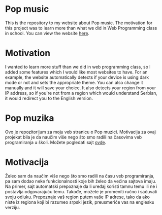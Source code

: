 # Pop music
This is the repository to my website about Pop music. The motivation for this project was to learn more than what we did in Web Programming class in school. You can view the website [here](https://bojanradjenovic.github.io/pop-muzika).

# Motivation
I wanted to learn more stuff than we did in web programming class, so I added some features which I would like most websites to have. For an example, the website automatically detects if your device is using dark mode or not and sets the appropriate theme. You can also change it manually and it will save your choice. It also detects your region from your IP address, so if you're not from a region which would understand Serbian, it would redirect you to the English version.

# Pop muzika
Ovo je repozitorijum za moju veb stranicu o Pop muzici. Motivacija za ovaj projekat bila je da naučim više nego što smo radili na časovima veb programiranja u školi. Možete pogledati sajt [ovde](https://bojanradjenovic.github.io/pop-muzika).

# Motivacija
Želeo sam da naučim više nego što smo radili na času veb programiranja, pa sam dodao neke funkcionalnosti koje bih želeo da većina sajtova imaju. Na primer, sajt automatski prepoznaje da li uređaj koristi tamnu temu ili ne i postavlja odgovarajuću temu. Takođe, možete je promeniti ručno i sačuvati svoju odluku. Prepoznaje vaš region putem vaše IP adrese, tako da ako niste iz regiona koji bi razumeo srpski jezik, preusmeriće vas na englesku verziju.

